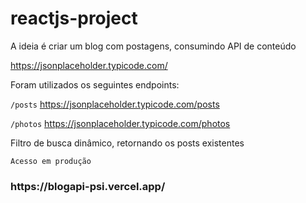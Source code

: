 # reactjs-project
A ideia é criar um blog com postagens, consumindo API de conteúdo

https://jsonplaceholder.typicode.com/

Foram utilizados os seguintes endpoints:

```/posts```
https://jsonplaceholder.typicode.com/posts

```/photos```
https://jsonplaceholder.typicode.com/photos

Filtro de busca dinâmico, retornando os posts existentes

```Acesso em produção```

<h3>https://blogapi-psi.vercel.app/</h3>
